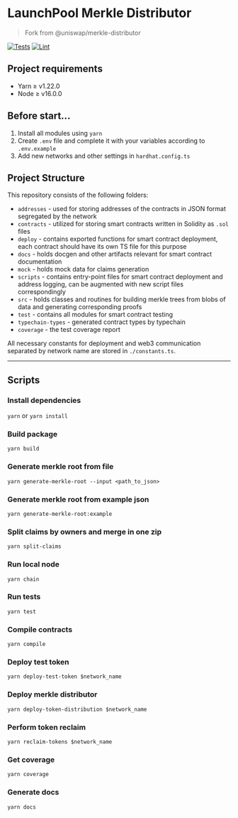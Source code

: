 # LaunchPool Merkle Distributor

> Fork from @uniswap/merkle-distributor

[![Tests](https://github.com/Launchpool/merkle-distributor-new/workflows/Tests/badge.svg)](https://github.com/Launchpool/merkle-distributor-new/actions?query=workflow%3ATests)
[![Lint](https://github.com/Launchpool/merkle-distributor-new/workflows/Lint/badge.svg)](https://github.com/Launchpool/merkle-distributor-new/actions?query=workflow%3ALint)

## Project requirements

- Yarn ≥ v1.22.0
- Node ≥ v16.0.0

## Before start...

1. Install all modules using `yarn`
2. Create `.env` file and complete it with your variables according to `.env.example`
3. Add new networks and other settings in `hardhat.config.ts`

## Project Structure

This repository consists of the following folders:

- `addresses` - used for storing addresses of the contracts in JSON format segregated by the network
- `contracts` - utilized for storing smart contracts written in Solidity as `.sol` files
- `deploy` - contains exported functions for smart contract deployment, each contract should have its own TS file for this purpose
- `docs` - holds docgen and other artifacts relevant for smart contract documentation
- `mock` - holds mock data for claims generation
- `scripts` - contains entry-point files for smart contract deployment and address logging, can be augmented with new script files correspondingly
- `src` - holds classes and routines for building merkle trees from blobs of data and generating corresponding proofs
- `test` - contains all modules for smart contract testing
- `typechain-types` - generated contract types by typechain
- `coverage` - the test coverage report

All necessary constants for deployment and web3 communication separated by network name are stored in `./constants.ts`.

---

## Scripts

### Install dependencies

`yarn` or `yarn install`

### Build package

`yarn build`

### Generate merkle root from file

`yarn generate-merkle-root --input <path_to_json>`

### Generate merkle root from example json

`yarn generate-merkle-root:example`

### Split claims by owners and merge in one zip

`yarn split-claims`

### Run local node

`yarn chain`

### Run tests

`yarn test`

### Compile contracts

`yarn compile`

### Deploy test token

`yarn deploy-test-token $network_name`

### Deploy merkle distributor

`yarn deploy-token-distribution $network_name`

### Perform token reclaim

`yarn reclaim-tokens $network_name`

### Get coverage

`yarn coverage`

### Generate docs

`yarn docs`
